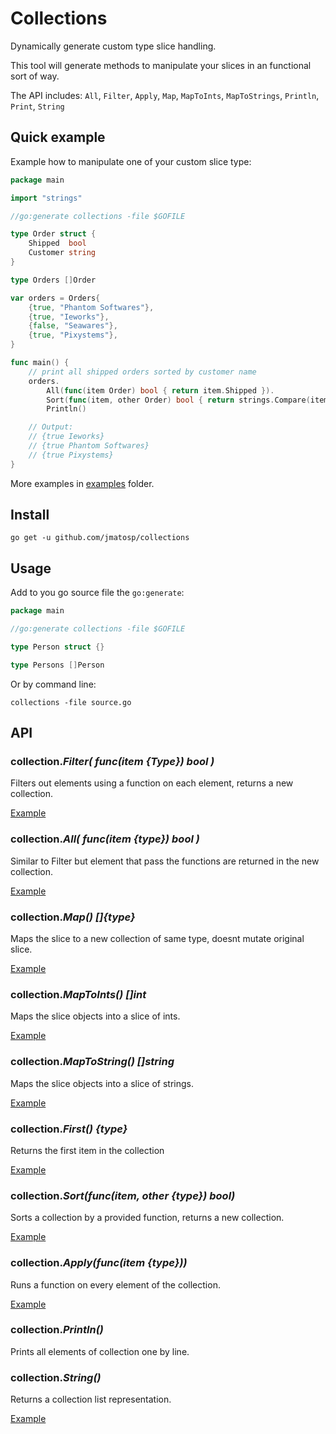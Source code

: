 # Collections

Dynamically generate custom type slice handling.

This tool will generate methods to manipulate your slices in an functional sort of way.

The API includes: `All`, `Filter`, `Apply`, `Map`, `MapToInts`, `MapToStrings`, `Println`, `Print`, `String`

## Quick example

Example how to manipulate one of your custom slice type: 

```go
package main

import "strings"

//go:generate collections -file $GOFILE

type Order struct {
	Shipped  bool
	Customer string
}

type Orders []Order

var orders = Orders{
	{true, "Phantom Softwares"},
	{true, "Ieworks"},
	{false, "Seawares"},
	{true, "Pixystems"},
}

func main() {
	// print all shipped orders sorted by customer name
	orders.
		All(func(item Order) bool { return item.Shipped }).
		Sort(func(item, other Order) bool { return strings.Compare(item.Customer, other.Customer) < 0 }).
		Println()

	// Output:
	// {true Ieworks}
	// {true Phantom Softwares}
	// {true Pixystems}
}
``` 

More examples in [examples](examples) folder.

## Install

```
go get -u github.com/jmatosp/collections
``` 

## Usage

Add to you go source file the `go:generate`:

```go
package main 

//go:generate collections -file $GOFILE

type Person struct {}

type Persons []Person

```

Or by command line:

```
collections -file source.go
```

## API

### collection._Filter( func(item {Type}) bool )_

Filters out elements using a function on each element, returns a new collection.

[Example](examples/filter_test.go)

###  collection._All( func(item {type}) bool )_

Similar to Filter but element that pass the functions are returned in the new collection.

[Example](examples/all_test.go)

###  collection._Map() []{type}_

Maps the slice to a new collection of same type, doesnt mutate original slice.

[Example](examples/map_test.go)

###  collection._MapToInts() []int_

Maps the slice objects into a slice of ints.

[Example](examples/maptoints_test.go)

###  collection._MapToString() []string_

Maps the slice objects into a slice of strings.

[Example](examples/maptoints_test.go)

###  collection._First() {type}_

Returns the first item in the collection

[Example](examples/filter_test.go)

###  collection._Sort(func(item, other {type}) bool)_

Sorts a collection by a provided function, returns a new collection.

[Example](examples/sort_test.go)

###  collection._Apply(func(item {type}))_

Runs a function on every element of the collection.

[Example](examples/apply_test.go)

###  collection._Println()_

Prints all elements of collection one by line.

###  collection._String()_

Returns a collection list representation.

[Example](examples/string_test.go)

